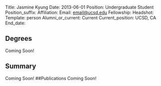 Title: Jasmine Kyung
Date: 2013-06-01
Position: Undergraduate Student
Position_suffix:
Affiliation:
Email: email@ucsd.edu
Fellowship:
Headshot:
Template: person
Alumni_or_current: Current
Current_position: UCSD, CA
End_date:
<!-- Status: draft -->

## Degrees
Coming Soon!
## Summary
Coming Soon!
##Publications
Coming Soon!
